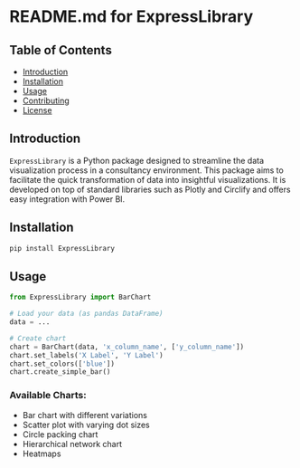 # README.md for ExpressLibrary

## Table of Contents

- [Introduction](#introduction)
- [Installation](#installation)
- [Usage](#usage)
- [Contributing](#contributing)
- [License](#license)

## Introduction

`ExpressLibrary` is a Python package designed to streamline the data visualization process in a consultancy environment. This package aims to facilitate the quick transformation of data into insightful visualizations. It is developed on top of standard libraries such as Plotly and Circlify and offers easy integration with Power BI.

## Installation

```bash
pip install ExpressLibrary
```

## Usage

```python
from ExpressLibrary import BarChart

# Load your data (as pandas DataFrame)
data = ...

# Create chart
chart = BarChart(data, 'x_column_name', ['y_column_name'])
chart.set_labels('X Label', 'Y Label')
chart.set_colors(['blue'])
chart.create_simple_bar()
```

### Available Charts:

- Bar chart with different variations
- Scatter plot with varying dot sizes
- Circle packing chart
- Hierarchical network chart
- Heatmaps

